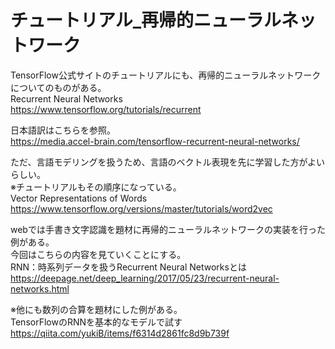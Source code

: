 # チュートリアル_再帰的ニューラルネットワーク

TensorFlow公式サイトのチュートリアルにも、再帰的ニューラルネットワークについてのものがある。  
Recurrent Neural Networks  
https://www.tensorflow.org/tutorials/recurrent

日本語訳はこちらを参照。  
https://media.accel-brain.com/tensorflow-recurrent-neural-networks/

ただ、言語モデリングを扱うため、言語のベクトル表現を先に学習した方がよいらしい。  
※チュートリアルもその順序になっている。  
Vector Representations of Words  
https://www.tensorflow.org/versions/master/tutorials/word2vec

webでは手書き文字認識を題材に再帰的ニューラルネットワークの実装を行った例がある。  
今回はこちらの内容を見ていくことにする。  
RNN：時系列データを扱うRecurrent Neural Networksとは
https://deepage.net/deep_learning/2017/05/23/recurrent-neural-networks.html

※他にも数列の合算を題材にした例がある。  
TensorFlowのRNNを基本的なモデルで試す  
https://qiita.com/yukiB/items/f6314d2861fc8d9b739f

